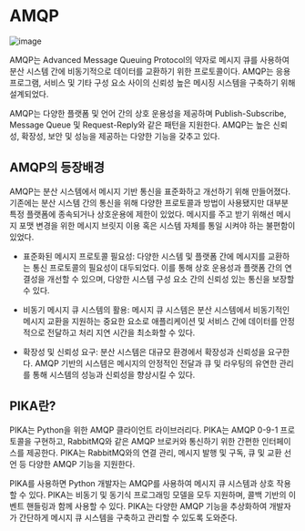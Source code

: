 # AMQP

![image](https://github.com/zisu17/TIL/assets/108858121/a253d859-62c1-4cf7-818e-b7bb467ee80d)


AMQP는 Advanced Message Queuing Protocol의 약자로 메시지 큐를 사용하여 분산 시스템 간에 비동기적으로 데이터를 교환하기 위한 프로토콜이다. AMQP는 응용 프로그램, 서비스 및 기타 구성 요소 사이의 신뢰성 높은 메시징 시스템을 구축하기 위해 설계되었다.

AMQP는 다양한 플랫폼 및 언어 간의 상호 운용성을 제공하며 Publish-Subscribe, Message Queue 및 Request-Reply와 같은 패턴을 지원한다. AMQP는 높은 신뢰성, 확장성, 보안 및 성능을 제공하는 다양한 기능을 갖추고 있다.

## AMQP의 등장배경
AMQP는 분산 시스템에서 메시지 기반 통신을 표준화하고 개선하기 위해 만들어졌다. 기존에는 분산 시스템 간의 통신을 위해 다양한 프로토콜과 방법이 사용됐지만 대부분 특정 플랫폼에 종속되거나 상호운용에 제한이 있었다. 메시지를 주고 받기 위해선 메시지 포맷 변경을 위한 메시지 브릿지 이용 혹은 시스템 자체를 통일 시켜야 하는 불편함이 있었다.

- 표준화된 메시지 프로토콜 필요성: 다양한 시스템 및 플랫폼 간에 메시지를 교환하는 통신 프로토콜의 필요성이 대두되었다. 이를 통해 상호 운용성과 플랫폼 간의 연결성을 개선할 수 있으며, 다양한 시스템 구성 요소 간의 신뢰성 있는 통신을 보장할 수 있다.

- 비동기 메시지 큐 시스템의 활용: 메시지 큐 시스템은 분산 시스템에서 비동기적인 메시지 교환을 지원하는 중요한 요소로 애플리케이션 및 서비스 간에 데이터를 안정적으로 전달하고 처리 지연 시간을 최소화할 수 있다.

- 확장성 및 신뢰성 요구: 분산 시스템은 대규모 환경에서 확장성과 신뢰성을 요구한다. AMQP 기반의 시스템은 메시지의 안정적인 전달과 큐 및 라우팅의 유연한 관리를 통해 시스템의 성능과 신뢰성을 향상시킬 수 있다.

## PIKA란?
PIKA는 Python을 위한 AMQP 클라이언트 라이브러리다. PIKA는 AMQP 0-9-1 프로토콜을 구현하고, RabbitMQ와 같은 AMQP 브로커와 통신하기 위한 간편한 인터페이스를 제공한다. PIKA는 RabbitMQ와의 연결 관리, 메시지 발행 및 구독, 큐 및 교환 선언 등 다양한 AMQP 기능을 지원한다.

PIKA를 사용하면 Python 개발자는 AMQP를 사용하여 메시지 큐 시스템과 상호 작용할 수 있다. PIKA는 비동기 및 동기식 프로그래밍 모델을 모두 지원하며, 콜백 기반의 이벤트 핸들링과 함께 사용할 수 있다. PIKA는 다양한 AMQP 기능을 추상화하여 개발자가 간단하게 메시지 큐 시스템을 구축하고 관리할 수 있도록 도와준다.

